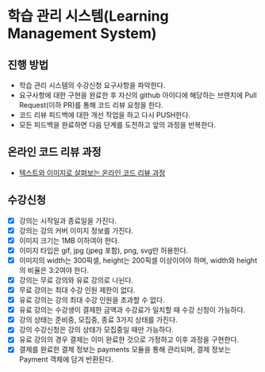 # 학습 관리 시스템(Learning Management System)

## 진행 방법

* 학습 관리 시스템의 수강신청 요구사항을 파악한다.
* 요구사항에 대한 구현을 완료한 후 자신의 github 아이디에 해당하는 브랜치에 Pull Request(이하 PR)를 통해 코드 리뷰 요청을 한다.
* 코드 리뷰 피드백에 대한 개선 작업을 하고 다시 PUSH한다.
* 모든 피드백을 완료하면 다음 단계를 도전하고 앞의 과정을 반복한다.

## 온라인 코드 리뷰 과정

* [텍스트와 이미지로 살펴보는 온라인 코드 리뷰 과정](https://github.com/next-step/nextstep-docs/tree/master/codereview)

## 수강신청

- [x] 강의는 시작일과 종료일을 가진다.
- [x] 강의는 강의 커버 이미지 정보를 가진다.
- [x] 이미지 크기는 1MB 이하여야 한다.
- [x] 이미지 타입은 gif, jpg (jpeg 포함), png, svg만 허용한다.
- [X] 이미지의 width는 300픽셀, height는 200픽셀 이상이어야 하며, width와 height의 비율은 3:2여야 한다.
- [x] 강의는 무료 강의와 유료 강의로 나뉜다.
- [x] 무료 강의는 최대 수강 인원 제한이 없다.
- [x] 유료 강의는 강의 최대 수강 인원을 초과할 수 없다.
- [x] 유료 강의는 수강생이 결제한 금액과 수강료가 일치할 때 수강 신청이 가능하다.
- [x] 강의 상태는 준비중, 모집중, 종료 3가지 상태를 가진다.
- [x] 강의 수강신청은 강의 상태가 모집중일 때만 가능하다.
- [x] 유료 강의의 경우 결제는 이미 완료한 것으로 가정하고 이후 과정을 구현한다.
- [x] 결제를 완료한 결제 정보는 payments 모듈을 통해 관리되며, 결제 정보는 Payment 객체에 담겨 반환된다.
